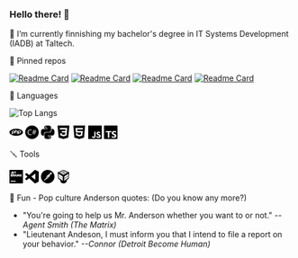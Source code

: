 ### Hello there! 👋

🌱 I’m currently finnishing my bachelor's degree in IT Systems Development (IADB) at Taltech.


📌 Pinned repos

[![Readme Card](https://github-readme-stats.vercel.app/api/pin/?username=oskar-anderson&repo=Tempsens)](https://github.com/oskar-anderson/Tempsens)
[![Readme Card](https://github-readme-stats.vercel.app/api/pin/?username=oskar-anderson&repo=maanteeamet-timescanner)](https://github.com/oskar-anderson/maanteeamet-timescanner)
[![Readme Card](https://github-readme-stats.vercel.app/api/pin/?username=oskar-anderson&repo=Kapsas)](https://github.com/oskar-anderson/Kapsas)
[![Readme Card](https://github-readme-stats.vercel.app/api/pin/?username=oskar-anderson&repo=MinimumSpanningTree)](https://github.com/oskar-anderson/MinimumSpanningTree)


🐍 Languages

![Top Langs](https://github-readme-stats.vercel.app/api/top-langs/?username=oskar-anderson&layout=compact&custom_title=Top+5+languages)

<img alt="php" src="./img/php.svg" width="24px">
<img alt="csharp" src="./img/csharp.svg" width="24px">
<img alt="python" src="./img/python.svg" width="24px">

<img alt="css3" src="./img/css3.svg" width="24px">
<img alt="html5" src="./img/html5.svg" width="24px">
<img alt="javascript" src="./img/javascript.svg" width="24px">
<img alt="typescript" src="./img/typescript.svg" width="24px">


🪛 Tools

<img alt="jetbrains" src="./img/jetbrains.svg" width="24px">
<img alt="visualstudiocode" src="./img/visualstudiocode.svg" width="24px">
<img alt="postman" src="./img/postman.svg" width="24px">
<img alt="virtualbox" src="./img/virtualbox.svg" width="24px">



💬 Fun - Pop culture Anderson quotes: (Do you know any more?)
* "You're going to help us Mr. Anderson whether you want to or not." <cite>--Agent Smith (The Matrix)</cite>
* "Lieutenant Andeson, I must inform you that I intend to file a report on your behavior." <cite>--Connor (Detroit Become Human)</cite>
<!-- possible new one https://www.anisearch.com/character/95265,anderson -->


<!--
**oskar-anderson/oskar-anderson** is a ✨ _special_ ✨ repository because its `README.md` (this file) appears on your GitHub profile.

Here are some ideas to get you started:

- 🔭 I’m currently working on ...
- 🌱 I’m currently learning ...
- 👯 I’m looking to collaborate on ...
- 🤔 I’m looking for help with ...
- 💬 Ask me about ...
- 📫 How to reach me: ...
- 😄 Pronouns: ...
- ⚡ Fun fact: ...

https://emojipedia.org
-->
